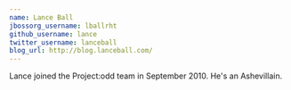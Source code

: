 ```yaml
---
name: Lance Ball
jbossorg_username: lballrht
github_username: lance
twitter_username: lanceball
blog_url: http://blog.lanceball.com/
---
```


Lance joined the Project:odd team in September 2010.  He's an Ashevillain.
